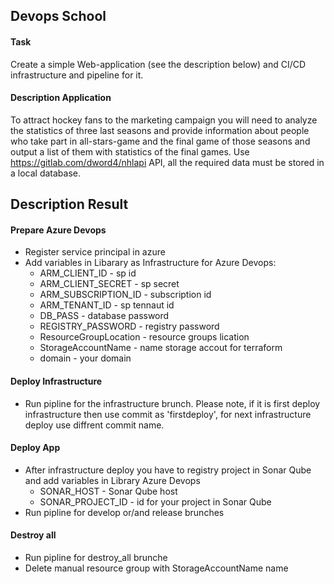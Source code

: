 ## Devops School

#### Task
Create a simple Web-application (see the description below) and CI/CD infrastructure and pipeline for it.
#### Description Application
To attract hockey fans to the marketing campaign you will need to analyze the statistics of three last seasons and provide information about people who take part in all-stars-game and the final game of those seasons and output a list of them with statistics of the final games. Use https://gitlab.com/dword4/nhlapi API, all the required data must be stored in a local database.

## Description Result
#### Prepare Azure Devops
- Register service principal in azure
- Add variables in Libarary as Infrastructure for Azure Devops:
  * ARM_CLIENT_ID - sp id
  * ARM_CLIENT_SECRET - sp secret
  * ARM_SUBSCRIPTION_ID - subscription id
  * ARM_TENANT_ID - sp tennaut id
  * DB_PASS - database password
  * REGISTRY_PASSWORD - registry password
  * ResourceGroupLocation - resource groups lication
  * StorageAccountName - name storage accout for terraform
  * domain - your domain

#### Deploy Infrastructure
- Run pipline for the infrastructure brunch.
Please note, if it is first deploy infrastructure then use commit as 'firstdeploy', for next infrastructure deploy use diffrent commit name.

#### Deploy App
- After infrastructure deploy you have to registry project in Sonar Qube and add variables in Library Azure Devops 
  * SONAR_HOST - Sonar Qube host
  * SONAR_PROJECT_ID - id for your project in Sonar Qube
- Run pipline for develop or/and release  brunches

#### Destroy all
- Run pipline for destroy_all brunche
- Delete manual resource group with StorageAccountName name
